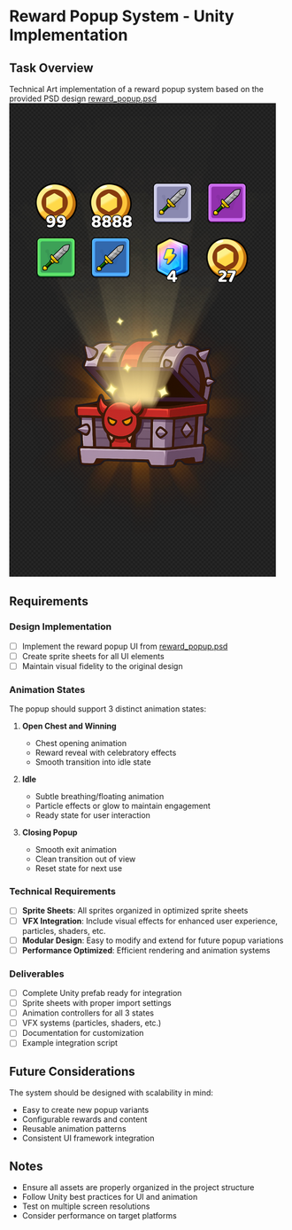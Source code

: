 # Reward Popup System - Unity Implementation

## Task Overview
Technical Art implementation of a reward popup system based on the provided PSD design 
[reward_popup.psd](reward_popup.psd)
![img.png](img.png)
## Requirements

### Design Implementation
- [ ] Implement the reward popup UI from [reward_popup.psd](reward_popup.psd)
- [ ] Create sprite sheets for all UI elements
- [ ] Maintain visual fidelity to the original design

### Animation States
The popup should support 3 distinct animation states:

1. **Open Chest and Winning**
   - Chest opening animation
   - Reward reveal with celebratory effects
   - Smooth transition into idle state

2. **Idle** 
   - Subtle breathing/floating animation
   - Particle effects or glow to maintain engagement
   - Ready state for user interaction

3. **Closing Popup**
   - Smooth exit animation
   - Clean transition out of view
   - Reset state for next use

### Technical Requirements
- [ ] **Sprite Sheets**: All sprites organized in optimized sprite sheets
- [ ] **VFX Integration**: Include visual effects for enhanced user experience, particles, shaders, etc.
- [ ] **Modular Design**: Easy to modify and extend for future popup variations
- [ ] **Performance Optimized**: Efficient rendering and animation systems

### Deliverables
- [ ] Complete Unity prefab ready for integration
- [ ] Sprite sheets with proper import settings
- [ ] Animation controllers for all 3 states
- [ ] VFX systems (particles, shaders, etc.)
- [ ] Documentation for customization
- [ ] Example integration script

## Future Considerations
The system should be designed with scalability in mind:
- Easy to create new popup variants
- Configurable rewards and content
- Reusable animation patterns
- Consistent UI framework integration

## Notes
- Ensure all assets are properly organized in the project structure
- Follow Unity best practices for UI and animation
- Test on multiple screen resolutions
- Consider performance on target platforms